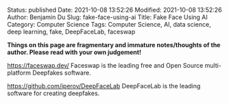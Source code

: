Status: published
Date: 2021-10-08 13:52:26
Modified: 2021-10-08 13:52:26
Author: Benjamin Du
Slug: fake-face-using-ai
Title: Fake Face Using AI
Category: Computer Science
Tags: Computer Science, AI, data science, deep learning, fake, DeepFaceLab, faceswap

**Things on this page are fragmentary and immature notes/thoughts of the author. Please read with your own judgement!**

https://faceswap.dev/
Faceswap is the leading free and Open Source multi-platform Deepfakes software.

https://github.com/iperov/DeepFaceLab
DeepFaceLab is the leading software for creating deepfakes.


